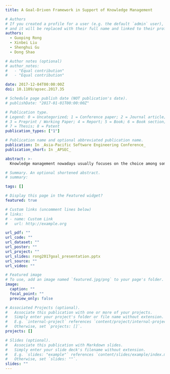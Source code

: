 ```yaml
---
title: A Goal-Driven Framework in Support of Knowledge Management

# Authors
# If you created a profile for a user (e.g. the default `admin` user), write the username (folder name) here
# and it will be replaced with their full name and linked to their profile.
authors:
  - Guoping Rong
  - Xinbei Liu
  - Shenghui Gu
  - Dong Shao

# Author notes (optional)
# author_notes:
#   - "Equal contribution"
#   - "Equal contribution"

date: 2017-12-04T00:00:00Z
doi: 10.1109/apsec.2017.35

# Schedule page publish date (NOT publication's date).
# publishDate: "2017-01-01T00:00:00Z"

# Publication type.
# Legend: 0 = Uncategorized; 1 = Conference paper; 2 = Journal article;
# 3 = Preprint / Working Paper; 4 = Report; 5 = Book; 6 = Book section;
# 7 = Thesis; 8 = Patent
publication_types: ["1"]

# Publication name and optional abbreviated publication name.
publication: In _Asia-Pacific Software Engineering Conference_
publication_short: In _APSEC_

abstract: >-
  Knowledge management nowadays usually focuses on the choice among some models or methodologies as a whole, but not on some specific, quantitative contributions of particular goals of the organization. Such a simplification misses some important chances for knowledge integration and transformation. What's worse, this simplification depresses the motivation of team members to accumulate and use the knowledge. In this paper, we propose a knowledge management framework which features in its goal-driven philosophy to manage project development, organize the knowledge and effectively integrate the knowledge management process into the development process. This method helps software project teams comprehensively and systematically identify and track knowledge management goals as far as possible. With a common framework, an organization is able to exchange knowledge and expertise within itself, which helps to glue the company together; while at the same time ensures that knowledge is shared over time so that the company benefits from past experience. Team members come to a common understanding on how to accumulate knowledge by establishing goals and corresponding solutions to meet the goals, and this consensus and clear vision on knowledge management motivates members to create knowledge and reduce the "gulf" between knowledge creation and application. It was successfully applied in several projects of different companies. The framework helps them establish an initial knowledge and experience repository. Software engineers are able to have more information available than they could understand and apply.

# Summary. An optional shortened abstract.
# summary:

tags: []

# Display this page in the Featured widget?
featured: true

# Custom links (uncomment lines below)
# links:
# - name: Custom Link
#   url: http://example.org

url_pdf: ""
url_code: ""
url_dataset: ""
url_poster: ""
url_project: ""
url_slides: rong2017goal_presentation.pptx
url_source: ""
url_video: ""

# Featured image
# To use, add an image named `featured.jpg/png` to your page's folder.
image:
  caption: ""
  focal_point: ""
  preview_only: false

# Associated Projects (optional).
#   Associate this publication with one or more of your projects.
#   Simply enter your project's folder or file name without extension.
#   E.g. `internal-project` references `content/project/internal-project/index.md`.
#   Otherwise, set `projects: []`.
projects: []

# Slides (optional).
#   Associate this publication with Markdown slides.
#   Simply enter your slide deck's filename without extension.
#   E.g. `slides: "example"` references `content/slides/example/index.md`.
#   Otherwise, set `slides: ""`.
slides: ""
---
```

